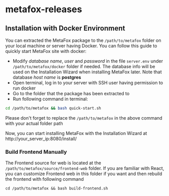 # metafox-releases
 
 
## Installation with Docker Environment

You can extracted the MetaFox package to the `/path/to/metafox` folder on your local machine or server having Docker. You can follow this guide to quickly start MetaFox site with docker:

- Modify *database name*, *user* and *password* in the file `server.env` under `/path/to/metafox/docker` folder if needed. The database info will be used on the Installation Wizard when installing MetaFox later. Note that database *host name* is **postgres**
- Open terminal, log in to your server with SSH user having permission to run docker
- Go to the folder that the package has been extracted to
- Run following command in terminal:

```bash
cd /path/to/metafox && bash quick-start.sh
```
Please don't forget to replace the `/path/to/metafox` in the above command with your actual folder path

Now, you can start installing MetaFox with the Installation Wizard at http://your_server_ip:8080/install/ 

### Build Frontend Manually

The Frontend source for web is located at the `/path/to/metafox/source/frontend-web` folder. If you are familiar with React, you can customize Frontend web in this folder if you want and then rebuild the frontend with following command

```
cd /path/to/metafox && bash build-frontend.sh
```
